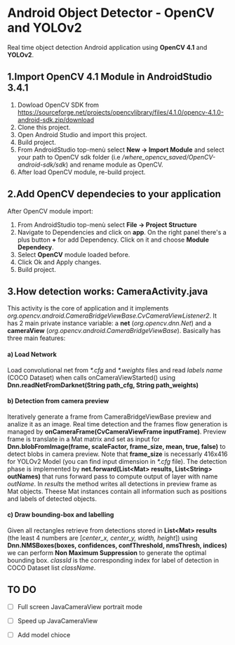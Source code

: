 # Android Object Detector - OpenCV and YOLOv2
Real time object detection Android application using **OpenCV 4.1** and **YOLOv2**.

## 1.Import OpenCV 4.1 Module in AndroidStudio 3.4.1
1) Dowload OpenCV SDK from https://sourceforge.net/projects/opencvlibrary/files/4.1.0/opencv-4.1.0-android-sdk.zip/download
2) Clone this project.
3) Open Android Studio and import this project.
4) Build project.
5) From AndroidStudio top-menù select **New -> Import Module** and select your path to OpenCV sdk folder (i.e */where_opencv_saved/OpenCV-android-sdk/sdk*) and rename module as OpenCV.
6) After load OpenCV module, re-build project.

## 2.Add OpenCV dependecies to your application
After OpenCV module import:
1) From AndroidStudio top-menù select **File -> Project Structure**
2) Navigate to Dependencies and click on **app**. On the right panel there's a plus button **+** for add Dependency. Click on it and choose **Module Dependecy**.
3) Select **OpenCV** module loaded before.
4) Click Ok and Apply changes.
5) Build project.

## 3.How detection works: CameraActivity.java
This activity is the core of application and it implements *org.opencv.android.CameraBridgeViewBase.CvCameraViewListener2*.
It has 2 main private instance variable: a **net** (*org.opencv.dnn.Net*) and a **cameraView** (*org.opencv.android.CameraBridgeViewBase*).
Basically has three main features:

#### a) Load Network
Load convolutional net from *\*.cfg* and *\*.weights* files and read *labels name* (COCO Dataset) when calls onCameraViewStarted() using  **Dnn.readNetFromDarknet(String path_cfg, String path_weights)**


#### b) Detection from camera preview
Iteratively generate a frame from CameraBridgeViewBase preview and analize it as an image. Real time detection and the frames flow generation is managed by **onCameraFrame(CvCameraViewFrame inputFrame)**.
Preview frame is translate in a Mat matrix and set as input for **Dnn.blobFromImage(frame, scaleFactor, frame_size, mean, true, false)** to detect blobs in camera preview. Note that **frame_size** is necessarly 416x416 for YOLOv2 Model (you can find input dimension in *\*.cfg* file).
The detection phase is implemented by **net.forward(List\<Mat> results, List\<String> outNames)** that runs forward pass to compute output of layer with name *outName*. In *results* the method writes all detections in preview frame as Mat objects.
Theese Mat instances contain all information such as positions and labels of detected objects.


#### c) Draw bounding-box and labelling
Given all rectangles retrieve from detections stored in **List\<Mat> results**
(the least 4 numbers are [*center_x, center_y, width, height*]) using  **Dnn.NMSBoxes(boxes, confidences, confThreshold, nmsThresh, indices)** we can perform **Non Maximum Suppression** to generate the optimal bounding box. *classId* is the corresponding index for label of detection in COCO Dataset list *className*.

## TO DO
- [ ] Full screen JavaCameraView portrait mode
- [ ] Speed up JavaCameraView
- [ ] Add model chioce



